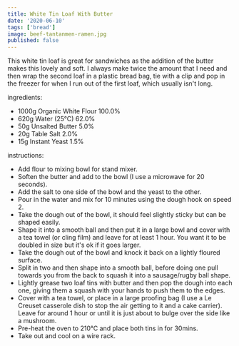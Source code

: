 ```yaml
---
title: White Tin Loaf With Butter
date: '2020-06-10'
tags: ['bread']
image: beef-tantanmen-ramen.jpg
published: false
---
```


This white tin loaf is great for sandwiches as the addition of the butter makes this lovely and soft. I always make twice the amount that I need and then wrap the second loaf in a plastic bread bag, tie with a clip and pop in the freezer for when I run out of the first loaf, which usually isn't long. 

ingredients:
 - 1000g Organic White Flour 100.0%
 - 620g Water (25℃) 62.0%
 - 50g Unsalted Butter 5.0%
 - 20g Table Salt 2.0%
 - 15g Instant Yeast 1.5%

instructions:
 - Add flour to mixing bowl for stand mixer. 
 - Soften the butter and add to the bowl (I use a microwave for 20 seconds).
 - Add the salt to one side of the bowl and the yeast to the other.
 - Pour in the water and mix for 10 minutes using the dough hook on speed 2.
 - Take the dough out of the bowl, it should feel slightly sticky but can be shaped easily.
 - Shape it into a smooth ball and then put it in a large bowl and cover with a tea towel (or cling film) and leave for at least 1 hour. You want it to be doubled in size but it's ok if it goes larger.
 - Take the dough out of the bowl and knock it back on a lightly floured surface.
 - Split in two and then shape into a smooth ball, before doing one pull towards you from the back to squash it into a sausage/rugby ball shape.
 - Lightly grease two loaf tins with butter and then pop the dough into each one, giving them a squash with your hands to push them to the edges.
 - Cover with a tea towel, or place in a large proofing bag (I use a Le Creuset casserole dish to stop the air getting to it and a cake carrier). Leave for around 1 hour or until it is just about to bulge over the side like a mushroom. 
 - Pre-heat the oven to 210℃ and place both tins in for 30mins. 
 - Take out and cool on a wire rack.